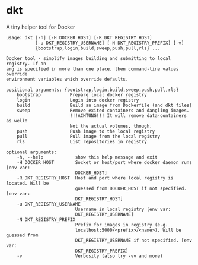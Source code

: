 # dkt
A tiny helper tool for Docker

    usage: dkt [-h] [-H DOCKER_HOST] [-R DKT_REGISTRY_HOST]
               [-u DKT_REGISTRY_USERNAME] [-N DKT_REGISTRY_PREFIX] [-v]
               {bootstrap,login,build,sweep,push,pull,rls} ...

    Docker tool - simplify images building and submitting to local registry. If an
    arg is specified in more than one place, then command-line values override
    environment variables which override defaults.

    positional arguments: {bootstrap,login,build,sweep,push,pull,rls}
        bootstrap           Prepare local docker registry
        login               Login into docker registry
        build               Build an image from Dockerfile (and dkt files)
        sweep               Remove exited containers and dangling images.
                            !!!ACHTUNG!!! It will remove data-containers as well!
                            Not the actual volumes, though.
        push                Push image to the local registry
        pull                Pull image from the local registry
        rls                 List repositories in registry

    optional arguments:
        -h, --help            show this help message and exit
        -H DOCKER_HOST        Socket or host/port where docker daemon runs [env var:
                              DOCKER_HOST]
        -R DKT_REGISTRY_HOST  Host and port where local registry is located. Will be
                              guessed from DOCKER_HOST if not specified. [env var:
                              DKT_REGISTRY_HOST]
        -u DKT_REGISTRY_USERNAME
                              Username in local registry [env var:
                              DKT_REGISTRY_USERNAME]
        -N DKT_REGISTRY_PREFIX
                              Prefix for images in registry (e.g.
                              localhost:5000/<prefix>/<name>). Will be guessed from
                              DKT_REGISTRY_USERNAME if not specified. [env var:
                              DKT_REGISTRY_PREFIX]
        -v                    Verbosity (also try -vv and more)
